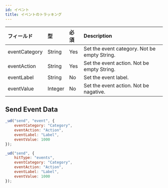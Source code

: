 ```yaml
---
id: イベント
title: イベントのトラッキング
---
```

| フィールド         | 型       | 必須  | Description                                  |
|:------------- |:------- |:--- |:-------------------------------------------- |
| eventCategory | String  | Yes | Set the event category. Not be empty String. |
| eventAction   | String  | Yes | Set the event action. Not be empty String.   |
| eventLabel    | String  | No  | Set the event label.                         |
| eventValue    | Integer | No  | Set the event action. Not be nagative.       |

## Send Event Data

```js
_ud("send", "event", {
    eventCategory: "Category",
    eventAction: "Action",
    eventLabel: "Label",
    eventValue: 1000
});
```

```js
_ud("send", {
    hitType: "events",
    eventCategory: "Category",
    eventAction: "Action",
    eventLabel: "Label",
    eventValue: 1000
});
```